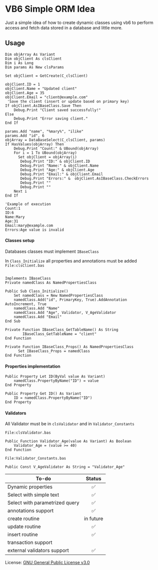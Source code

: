 # VB6 Simple ORM Idea
Just a simple idea of how to create dynamic classes using vb6 to perform access and fetch data stored in a database and little more.

## Usage
```vb6
Dim objArray As Variant
Dim objClient As clsClient
Dim i As Long
Dim params As New clsParams

Set objClient = GetCreate(C_clsClient)

objClient.ID = 1
objClient.Name = "Updated client"
objClient.Age = 35
objClient.Email = "client@example.com"
 'Save the client (insert or update based on primary key)
If objClient.AsIBaseClass.Save Then
    Debug.Print "Client saved successfully!"
Else
    Debug.Print "Error saving client."
End If

params.Add "name", "%mary%", "ilike"
params.Add "id", 6
objArray = DataBaseSelect(C_clsClient, params)
If HasValues(objArray) Then
    Debug.Print "Count:" & UBound(objArray)
    For i = 1 To UBound(objArray)
      Set objClient = objArray(i)
       Debug.Print "ID:" & objClient.ID
       Debug.Print "Name:" & objClient.Name
       Debug.Print "Age:" & objClient.Age
       Debug.Print "Email:" & objClient.Email
       Debug.Print "Errors:" &  objClient.AsIBaseClass.CheckErrors
       Debug.Print ""
       Debug.Print ""
    Next i
End If

'Example of execution
Count:1
ID:6
Name:Mary
Age:31
Email:mary@example.com
Errors:Age value is invalid
```

#### Classes setup
Databases classes must implement `IBaseClass`

In `Class_Initialize` all properties and annotations must be added
`File:clsClient.bas`
```vb6

Implements IBaseClass
Private namedClass As NamedPropertiesClass

Public Sub Class_Initialize()
    Set namedClass = New NamedPropertiesClass
    namedClass.Add("id", PrimaryKey, True).AddAnnotation AutoIncrement, True
    namedClass.Add "Name"
    namedClass.Add "Age", Validator, V_AgeValidator
    namedClass.Add "Email"
End Sub

Private Function IBaseClass_GetTableName() As String
        IBaseClass_GetTableName = "client"
End Function

Private Function IBaseClass_Props() As NamedPropertiesClass
      Set IBaseClass_Props = namedClass
End Function
```

#### Properties implementation
```vb6
Public Property Let ID(ByVal value As Variant)
    namedClass.PropertyByName("ID") = value
End Property

Public Property Get ID() As Variant
    ID = namedClass.PropertyByName("ID")
End Property
```
#### Validators 
All Validator must be in `clsValidator` and in `Validator_Constants`

`File:clsValidator.bas`
```vb6
Public Function Validator_Age(value As Variant) As Boolean
    Validator_Age = (value >= 40)
End Function
```
`File:Validator_Constants.bas`
```vb6
Public Const V_AgeValidator As String = "Validator_Age"
```

| To-do | Status |
| --- | :---: |
| Dynamic properties  | :white_check_mark: |
| Select with simple text  | :white_check_mark: |
| Select with parametrized query|  :white_check_mark: |
| annotations support| :white_check_mark: |
| create routine| in future|
| update routine|:white_check_mark:|
| insert routine|:white_check_mark:|
| transaction support||
| external validators support| :white_check_mark: |

License: [GNU General Public License v3.0](LICENSE)
